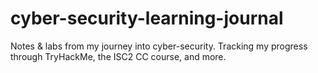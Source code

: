 # cyber-security-learning-journal
Notes &amp; labs from my journey into cyber-security.
Tracking my progress through TryHackMe, the ISC2 CC course, and more.
